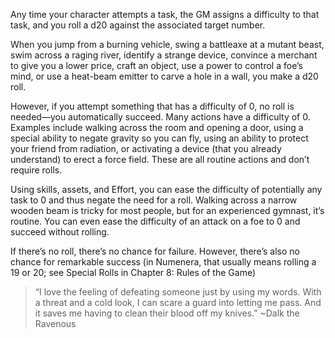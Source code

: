  
Any time your character attempts a task, the GM assigns a difficulty to that task, and you roll a d20 against the associated target number. 

When you jump from a burning vehicle, swing a battleaxe at a mutant beast, swim across a raging river, identify a strange device, convince a merchant to give you a lower price, craft an object, use a power to control a foe’s mind, or use a heat-beam emitter to carve a hole in a wall, you make a d20 roll. 

However, if you attempt something that has a difficulty of 0, no roll is needed—you automatically succeed. Many actions have a difficulty of 0. Examples include walking across the room and opening a door, using a special ability to negate gravity so you can fly, using an ability to protect your friend from radiation, or activating a device (that you already understand) to erect a force field. These are all routine actions and don’t require rolls. 

Using skills, assets, and Effort, you can ease the difficulty of potentially any task to 0 and thus negate the need for a roll. Walking across a narrow wooden beam is tricky for most people, but for an experienced gymnast, it’s routine. You can even ease the difficulty of an attack on a foe to 0 and succeed without rolling.

If there’s no roll, there’s no chance for failure. However, there’s also no chance for remarkable success (in Numenera, that usually means rolling a 19 or 20; see Special Rolls in Chapter 8: Rules of the Game)

>“I love the feeling of defeating someone just by using my words. With a threat and a cold look, I can scare a guard into letting me pass. And it saves me having to clean their blood off my knives.”
>	~Dalk the Ravenous